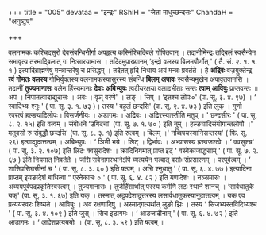+++
title = "005"
devataa = "इन्द्रः"
RShiH = "जेता माधुच्छन्दसः"
ChandaH = "अनुष्टुप्"

+++


वलनामकः कश्चिदसुरो देवसंबन्धिनीर्गा अपहृत्य कस्मिंश्चिद्बिले गोपितवान् । तदानीमिन्द्रः तद्बिलं स्वसैन्येन समावृत्य तस्माद्बिलात् गा निःसारयामास । तदिदमुपाख्यानम् ‘इन्द्रो वलस्य बिलमपौर्णोत् ' ( तै. सं. २. १. ५. १ ) इत्यादिब्राह्मणेषु मन्त्रान्तरेषु च प्रसिद्धम् । तदेतत् हृदि निधाय अयं मन्त्रः प्रवर्तते । हे **अद्रिवः** वज्रयुक्तेन्द्र **त्वं** **गोमतः** **वलस्य** गोभिर्युक्तस्य वलनामकस्यासुरस्य संबन्धि **बिलम्** **अपावः** स्वसैन्यमुखेन अपावृतवानसि । तदानीं **तुज्यमानासः** वलेन हिंस्यमानाः **देवाः** **अबिभ्युषः** त्वदीयरक्षया वलादभीताः सन्तः **त्वाम्** **आविषुः** प्राप्तवन्तः ॥ अप । निपातत्वादाद्युदात्तः । अवः । वृञ् वरणे' । लङ् । सिप् । ‘इतश्च लोपः०' (पा. सू. ३. ४. ९७) ।  ‘ स्वादिभ्यः श्नुः ' ( पा. सू. ३. १. ७३ )। तस्य ' बहुलं छन्दसि' (पा. सू. २. ४. ७३ ) इति लुक् । गुणो रपरत्वं हल्ङयादिलोपः। विसर्जनीयः । अडागमः । अद्रिवः । अद्रिरस्यास्तीति मतुप् । ' छन्दसीरः ' ( पा. सू. ८. २. १५) इति वत्वम् । संबोधने ‘उगिदचां' (पा. सू. ७. १. ७० ) इति नुम् । हल्ङ्यादिसंयोगान्तलोपौ ।' मतुवसो रु संबुद्धौ छन्दसि' (पा. सू. ८. ३. १) इति रुत्वम् । बिलम् ।' नब्विषयस्यानिसन्तस्य' ( फि. सू. २६) इत्याद्युदात्तत्वम् । अबिभ्युषः ।  ‘ ञिभी भये । लिट् । द्विर्भावः । अभ्यासस्य ह्रस्वजश्त्वे ।  ‘ क्वसुश्च' ( पा. सू. ३. २. १०७) इति लिटः क्वसुरादेशः । क्रादिनियमात् प्राप्त इट् ' वस्वेकाजाद्धसाम् ' ( पा. सू. ७. २. ६७ ) इति नियमात् निवर्तते । जसि सर्वनामस्थानेऽपि व्यत्ययेन भत्वात् वसोः संप्रसारणम् । परपूर्वत्वम् ।  ‘ शासिवसिघसीनां च ' ( पा. सू. ८. ३. ६० ) इति षत्वम् । अचि श्नुधातु ' ( पा. सू. ६. ४. ७७ ) इत्यादिना प्राप्तम् इयङादेशं बाधित्वा “ एरनेकाचः ० ' ( पा. सू. ६. ४. ८२ ) इति यणादेशः । नञ्समासः । अव्ययपूर्वपदप्रकृतिस्वरत्वम् । तुज्यमानासः । तुजेर्हिंसार्थात् परस्य कर्मणि लटः स्थाने शानच् । ‘सार्वधातुके यक्' (पा. सू. ३. १. ६७) इति यक् । तस्मात् अदुपदेशादुत्तरस्य लसार्वधातुकस्यानुदात्तत्वम् । यक एव प्रत्ययस्वरः शिष्यते । आविषुः । अव रक्षणादिषु । अस्माद्गत्यर्थात् लुङो झिः । तस्य ' सिजभ्यस्तविदिभ्यश्च ' ( पा. सू. ३. ४. १०९ ) इति जुस् । सिच इडागमः ।  ‘ आडजादीनाम् ' ( पा. सू. ६. ४. ७२ ) इति आडागमः ।  ‘ आदेशप्रत्यययोः । (पा. सू. ८. ३. ५९ ) इति षत्वम् ॥